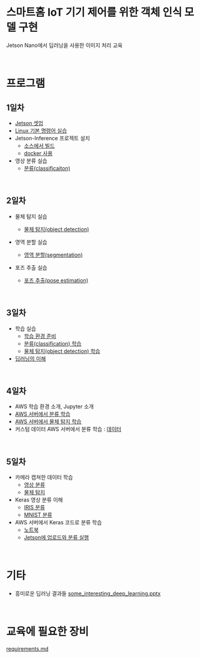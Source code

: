 # 스마트홈 IoT 기기 제어를 위한 객체 인식 모델 구현

Jetson Nano에서 딥러닝을 사용한 이미지 처리 교육

<br>

# 프로그램

## 1일차

- [Jetson 셋업](jetson_setup.pdf)
- [Linux 기본 명령어 실습](linux_commands.md)
- Jetson-Inference 프로젝트 설치
    - [소스에서 빌드](jetson_inference/setup_from_source.md)
    - [docker 사용](jetson_inference/setup_by_docker.md)
- 영상 분류 실습
    - [분류(classificaiton)](jetson_inference/execute_classification.md)

<br>

## 2일차
- 물체 탐지 실습
    - [물체 탐지(object detection)](jetson_inference/execute_object_detection.md)

- 영역 분할 실습
    - [영역 분할(segmentation)](jetson_inference/execute_segmentation.md)

- 포즈 추출 실습
    - [포즈 추출(pose estimation)](jetson_inference/execute_pose_estimation.md)

<br>

## 3일차
- 학습 실습
    - [학습 환경 준비](jetson_inference/prepare_training.md)
    - [분류(classification) 학습](jetson_inference/train_classification.md)
    - [물체 탐지(object detection) 학습](jetson_inference/train_object_detection.md)
- [딥러닝의 이해](deep_learning_intro.pptx)

<br>

## 4일차
- AWS 학습 환경 소개, Jupyter 소개
- [AWS 서버에서 분류 학습](jetson_inference/train_classification_on_server.md)
- [AWS 서버에서 물체 탐지 학습](jetson_inference/train_object_detection_on_server.md)
- 커스텀 데이터 AWS 서버에서 분류 학습 : [데이터](data/flowers.zip)

<br>

## 5일차
- 카메라 캡쳐한 데이터 학습
    - [영상 분류](jetson_inference/train_classification_with_custom_data.md)
    - [물체 탐지](jetson_inference/train_object_detection_with_custom_data.md)
- Keras 영상 분류 이해
    - [IRIS 분류](keras/dnn_iris_classification.ipynb)
    - [MNIST 분류](keras/dnn_mnist.ipynb)
- AWS 서버에서 Keras 코드로 분류 학습
    - [노트북](jetson_inference/train_classification_on_server_on_keras.ipynb)
    - [Jetson에 업로드와 분류 실행](jetson_inference/execute_classification_by_uploaded_model.md)

<br>

# 기타

- 흥미로운 딥러닝 결과들 [some_interesting_deep_learning.pptx](some_interesting_deep_learning.pptx)

<br>

# 교육에 필요한 장비
[requirements.md](requirements.md)